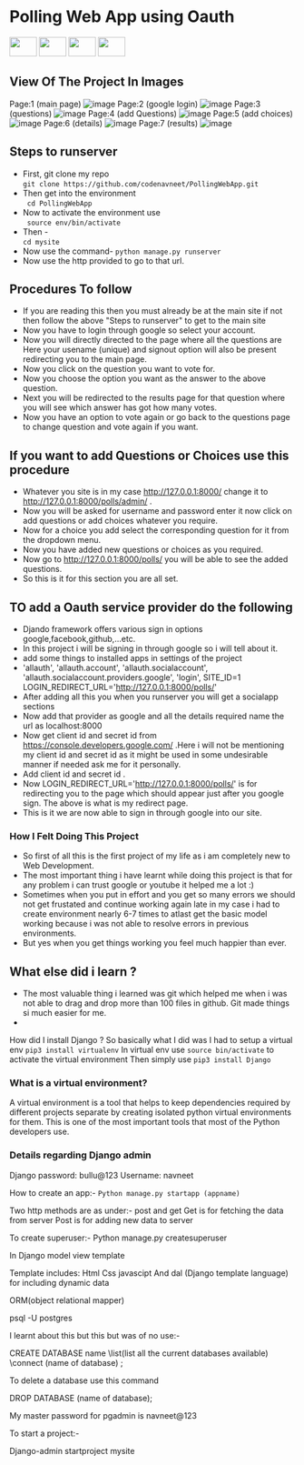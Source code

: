 # Polling Web App using Oauth #
<img src="https://jdhonline.weebly.com/uploads/7/3/9/8/7398917/239178562_orig.png" height="34" width="48">  <img src="https://dyltqmyl993wv.cloudfront.net/assets/stacks/djangostack/img/djangostack-stack-220x234.png" height="34" width="48">
          <img src="https://upload.wikimedia.org/wikipedia/commons/thumb/c/c3/Python-logo-notext.svg/1024px-Python-logo-notext.svg.png" height="34" width="48">    <img src="https://www.teknologisk.dk/_/cms.net/helpers/getmedia.ashx?q=55&src=cs&r=cover&w=1240&h=680&company_id=tek&media_id=16146" height="34" width="48">
## View Of The Project In Images ##
Page:1 (main page)
![image](https://user-images.githubusercontent.com/53183532/75633120-4a1bbb00-5c28-11ea-9d8f-1ddf965e2e58.png)
Page:2 (google login)
![image](https://user-images.githubusercontent.com/53183532/75633154-7df6e080-5c28-11ea-8613-751f8950166b.png)
Page:3 (questions)
![image](https://user-images.githubusercontent.com/53183532/75634846-2ad85a00-5c37-11ea-8126-da001dbc58f2.png)
Page:4 (add Questions)
![image](https://user-images.githubusercontent.com/53183532/75634909-c073e980-5c37-11ea-92cb-a675440f87df.png)
Page:5 (add choices)
![image](https://user-images.githubusercontent.com/53183532/75634922-db465e00-5c37-11ea-9c64-a679631d8592.png)
Page:6 (details)
![image](https://user-images.githubusercontent.com/53183532/75633182-b5fe2380-5c28-11ea-8a9a-04733e2396ef.png)
Page:7 (results)
![image](https://user-images.githubusercontent.com/53183532/75633189-c57d6c80-5c28-11ea-85c4-7b4e6114ad73.png)


## Steps to runserver ##

- First, git clone my repo <br>
    ```git clone https://github.com/codenavneet/PollingWebApp.git```
- Then get into the environment <br>
    ``` cd PollingWebApp```
- Now to activate the environment use <br>
    ``` source env/bin/activate```
- Then - <br>
```cd mysite```
- Now use the command- 
    ```python manage.py runserver```
- Now use the http provided to go to that url.
## Procedures To follow ##

- If you are reading this then you must already be at the main site if not then follow the above "Steps to runserver" to get to the main site
- Now you have to login through google so select your account.
- Now you will directly directed to the page where all the questions are Here your usename (unique) and signout option will also be present redirecting you to the main page.
- Now you click on the question you want to vote for.
- Now you choose the option you want as the answer to the above question.
- Next you will be redirected to the results page for that question where you will see which answer has got how many votes.
- Now you have an option to vote again or  go back to the questions page to change question and vote again if you want.

## If you want to add Questions or Choices use this procedure ##
- Whatever you site is in my case http://127.0.0.1:8000/ change it to http://127.0.0.1:8000/polls/admin/ .
- Now you will be asked for username and password enter it now click on add questions or add choices whatever you require.
- Now for a choice you add select the corresponding question for it from the dropdown menu.
- Now you have added new questions or choices as you required.
- Now go to http://127.0.0.1:8000/polls/ you will be able to see the added questions.
- So this is it  for this section you are all set.

## TO add a Oauth service provider do the following ##
- Djando framework offers various sign in options google,facebook,github,...etc.
- In this project i will be signing in through google so i will tell about it.
- add some things to installed apps in settings of the project
-   'allauth',
    'allauth.account',
    'allauth.socialaccount',
    'allauth.socialaccount.providers.google',
    'login',
SITE_ID=1
LOGIN_REDIRECT_URL='http://127.0.0.1:8000/polls/'
- After adding all this you when you runserver you will get a socialapp sections
- Now add that provider as google and all the details required name the url as localhost:8000
- Now get client id and secret id from https://console.developers.google.com/ .Here i will not be mentioning my client id and 
secret id as it might be used in some undesirable manner if needed ask me for it personally.
- Add  client id and secret id .
- Now LOGIN_REDIRECT_URL='http://127.0.0.1:8000/polls/' is for redirecting you to the page which should appear just after you google sign. The above is what is my redirect page.
- This is it we are now able to sign in through google into our site.

### How I Felt Doing This Project ###
+ So first of all this is the first project of my life as i am completely new to Web Development.
+ The most important thing i have learnt while doing this project is that for any problem i can trust google or youtube it helped me a lot :)
+ Sometimes when you put in effort and you get so many errors we should not get frustated and continue working again late in my case i had to create environment nearly 6-7 times to atlast get the basic model working because i was not able to resolve errors in previous environments.
+ But yes when you get things working you feel much happier than ever.

## What else did i learn ? ##

- The most valuable thing i learned was git which helped me when i was not able to drag and drop more than 100 files in github. Git made things si much easier for me.
-
How did I install Django ?
So basically what I did was I had to setup a virtual env
```pip3 install virtualenv```
In virtual env use ```source bin/activate``` to activate the virtual environment 
Then simply use ```pip3 install Django```

### What is a virtual environment? ###
A virtual environment is a tool that helps to keep dependencies required by different projects separate by creating isolated python virtual environments for them. This is one of the most important tools that most of the Python developers use.

### Details regarding Django admin ###

Django password: bullu@123
Username: navneet

How to create an app:-
```Python manage.py startapp (appname)```

Two http methods are as under:-
post and get
Get is for fetching the data from server
Post is for adding new data to server

To create superuser:-
Python manage.py createsuperuser

In Django model view template

Template includes:
Html 
Css javascipt
And dal (Django template language) for including dynamic data 


ORM(object relational mapper)

psql -U postgres


I learnt about this but this but was of no use:-

CREATE DATABASE name
\list(list all the current databases available)
\connect (name of database) ;

To delete a database use this command

DROP DATABASE (name of database);

My master password for pgadmin is navneet@123

To start a project:-

Django-admin startproject mysite


